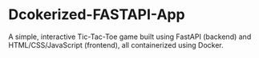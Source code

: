 # Dcokerized-FASTAPI-App
A simple, interactive Tic-Tac-Toe game built using FastAPI (backend) and HTML/CSS/JavaScript (frontend), all containerized using Docker.
